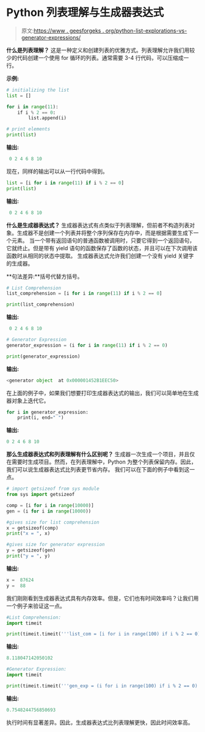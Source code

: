 # Python 列表理解与生成器表达式

> 原文:[https://www . geesforgeks . org/python-list-explorations-vs-generator-expressions/](https://www.geeksforgeeks.org/python-list-comprehensions-vs-generator-expressions/)

**什么是列表理解？**
这是一种定义和创建列表的优雅方式。列表理解允许我们用较少的代码创建一个使用 for 循环的列表。通常需要 3-4 行代码，可以压缩成一行。

**示例:**

```py
# initializing the list
list = []

for i in range(11):
    if i % 2 == 0:
        list.append(i)

# print elements
print(list)
```

**输出:**

```py
 0 2 4 6 8 10
```

现在，同样的输出可以从一行代码中得到。

```py
list = [i for i in range(11) if i % 2 == 0]
print(list)
```

**输出:**

```py
 0 2 4 6 8 10
```

**什么是生成器表达式？**
生成器表达式有点类似于列表理解，但前者不构造列表对象。生成器不是创建一个列表并将整个序列保存在内存中，而是根据需要生成下一个元素。
当一个带有返回语句的普通函数被调用时，只要它得到一个返回语句，它就终止。但是带有 yield 语句的函数保存了函数的状态，并且可以在下次调用该函数时从相同的状态中提取。
生成器表达式允许我们创建一个没有 yield 关键字的生成器。

**句法差异:**括号代替方括号。

```py
# List Comprehension
list_comprehension = [i for i in range(11) if i % 2 == 0]

print(list_comprehension)
```

**输出:**

```py
 0 2 4 6 8 10
```

```py
# Generator Expression
generator_expression = (i for i in range(11) if i % 2 == 0)

print(generator_expression)
```

**输出:**

```py
<generator object  at 0x000001452B1EEC50>

```

在上面的例子中，如果我们想要打印生成器表达式的输出，我们可以简单地在生成器对象上迭代它。

```py
for i in generator_expression:
    print(i, end=" ")
```

**输出:**

```py
0 2 4 6 8 10
```

**那么生成器表达式和列表理解有什么区别呢？**
生成器一次生成一个项目，并且仅在需要时生成项目。然而，在列表理解中，Python 为整个列表保留内存。因此，我们可以说生成器表达式比列表更节省内存。
我们可以在下面的例子中看到这一点。

```py
# import getsizeof from sys module
from sys import getsizeof

comp = [i for i in range(10000)]
gen = (i for i in range(10000))

#gives size for list comprehension
x = getsizeof(comp) 
print("x = ", x)

#gives size for generator expression
y = getsizeof(gen) 
print("y = ", y)
```

**输出:**

```py
x =  87624
y =  88

```

我们刚刚看到生成器表达式具有内存效率。但是，它们也有时间效率吗？让我们用一个例子来验证这一点。

```py
#List Comprehension: 
import timeit

print(timeit.timeit('''list_com = [i for i in range(100) if i % 2 == 0]''', number=1000000))
```

**输出:**

```py
8.118047142050102
```

```py
#Generator Expression:
import timeit

print(timeit.timeit('''gen_exp = (i for i in range(100) if i % 2 == 0)''', number=1000000))
```

**输出:**

```py
0.7548244756850693
```

执行时间有显著差异。因此，生成器表达式比列表理解更快，因此时间效率高。